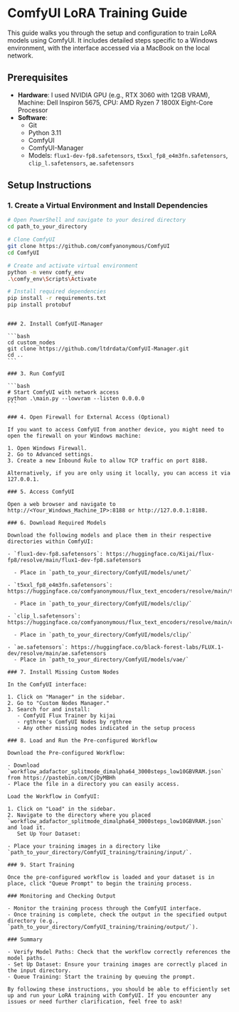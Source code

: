 # ComfyUI LoRA Training Guide

This guide walks you through the setup and configuration to train LoRA models using ComfyUI. It includes detailed steps specific to a Windows environment, with the interface accessed via a MacBook on the local network.

## Prerequisites

- **Hardware**: I used NVIDIA GPU (e.g., RTX 3060 with 12GB VRAM), Machine: Dell Inspiron 5675, CPU: AMD Ryzen 7 1800X Eight-Core Processor
- **Software**:
  - Git
  - Python 3.11
  - ComfyUI
  - ComfyUI-Manager
  - Models: `flux1-dev-fp8.safetensors`, `t5xxl_fp8_e4m3fn.safetensors`, `clip_l.safetensors`, `ae.safetensors`

## Setup Instructions

### 1. Create a Virtual Environment and Install Dependencies

```bash
# Open PowerShell and navigate to your desired directory
cd path_to_your_directory

# Clone ComfyUI
git clone https://github.com/comfyanonymous/ComfyUI
cd ComfyUI

# Create and activate virtual environment
python -m venv comfy_env
.\comfy_env\Scripts\Activate

# Install required dependencies
pip install -r requirements.txt
pip install protobuf
```

````

### 2. Install ComfyUI-Manager

```bash
cd custom_nodes
git clone https://github.com/ltdrdata/ComfyUI-Manager.git
cd ..
```

### 3. Run ComfyUI

```bash
# Start ComfyUI with network access
python .\main.py --lowvram --listen 0.0.0.0
```

### 4. Open Firewall for External Access (Optional)

If you want to access ComfyUI from another device, you might need to open the firewall on your Windows machine:

1. Open Windows Firewall.
2. Go to Advanced settings.
3. Create a new Inbound Rule to allow TCP traffic on port 8188.

Alternatively, if you are only using it locally, you can access it via 127.0.0.1.

### 5. Access ComfyUI

Open a web browser and navigate to http://<Your_Windows_Machine_IP>:8188 or http://127.0.0.1:8188.

### 6. Download Required Models

Download the following models and place them in their respective directories within ComfyUI:

- `flux1-dev-fp8.safetensors`: https://huggingface.co/Kijai/flux-fp8/resolve/main/flux1-dev-fp8.safetensors

  - Place in `path_to_your_directory/ComfyUI/models/unet/`

- `t5xxl_fp8_e4m3fn.safetensors`: https://huggingface.co/comfyanonymous/flux_text_encoders/resolve/main/t5xxl_fp8_e4m3fn.safetensors

  - Place in `path_to_your_directory/ComfyUI/models/clip/`

- `clip_l.safetensors`: https://huggingface.co/comfyanonymous/flux_text_encoders/resolve/main/clip_l.safetensors

  - Place in `path_to_your_directory/ComfyUI/models/clip/`

- `ae.safetensors`: https://huggingface.co/black-forest-labs/FLUX.1-dev/resolve/main/ae.safetensors
  - Place in `path_to_your_directory/ComfyUI/models/vae/`

### 7. Install Missing Custom Nodes

In the ComfyUI interface:

1. Click on "Manager" in the sidebar.
2. Go to "Custom Nodes Manager."
3. Search for and install:
   - ComfyUI Flux Trainer by kijai
   - rgthree's ComfyUI Nodes by rgthree
   - Any other missing nodes indicated in the setup process

### 8. Load and Run the Pre-configured Workflow

Download the Pre-configured Workflow:

- Download `workflow_adafactor_splitmode_dimalpha64_3000steps_low10GBVRAM.json` from https://pastebin.com/CjDyMBHh
- Place the file in a directory you can easily access.

Load the Workflow in ComfyUI:

1. Click on "Load" in the sidebar.
2. Navigate to the directory where you placed `workflow_adafactor_splitmode_dimalpha64_3000steps_low10GBVRAM.json` and load it.
   Set Up Your Dataset:

- Place your training images in a directory like `path_to_your_directory/ComfyUI_training/training/input/`.

### 9. Start Training

Once the pre-configured workflow is loaded and your dataset is in place, click "Queue Prompt" to begin the training process.

### Monitoring and Checking Output

- Monitor the training process through the ComfyUI interface.
- Once training is complete, check the output in the specified output directory (e.g., `path_to_your_directory/ComfyUI_training/training/output/`).

### Summary

- Verify Model Paths: Check that the workflow correctly references the model paths.
- Set Up Dataset: Ensure your training images are correctly placed in the input directory.
- Queue Training: Start the training by queuing the prompt.

By following these instructions, you should be able to efficiently set up and run your LoRA training with ComfyUI. If you encounter any issues or need further clarification, feel free to ask!

````
